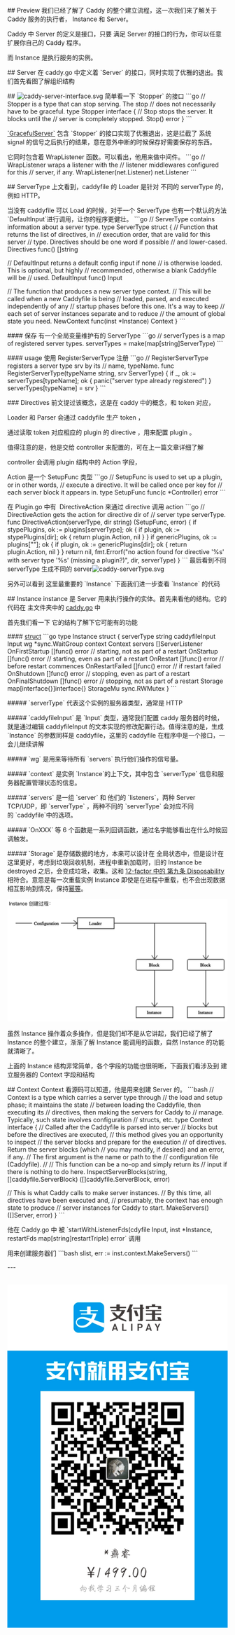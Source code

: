 \## Preview
我们已经了解了 Caddy 的整个建立流程，这一次我们来了解关于 Caddy 服务的执行者， Instance 和 Server。

Caddy 中 Server 的定义是接口，只要 满足 Server 的接口的行为，你可以任意扩展你自己的 Caddy 程序。

而 Instance 是执行服务的实例。

\## Server
在 caddy.go 中定义着 \`Server\` 的接口，同时实现了优雅的退出。我们首先看图了解组织结构

\## ![caddy-server-interface.svg](https://cdn.nlark.com/yuque/0/2019/svg/176280/1564926466633-b447b16a-2bba-4853-aee0-a80ffd7b5b99.svg#align=left&display=inline&height=377&margin=%5Bobject%20Object%5D&name=caddy-server-interface.svg&originHeight=377&originWidth=761&size=14362&status=done&style=none&width=761)
简单看一下 \`Stopper\` 的接口
\`\`\`go
// Stopper is a type that can stop serving. The stop
// does not necessarily have to be graceful.
type Stopper interface {
 // Stop stops the server. It blocks until the
 // server is completely stopped.
 Stop() error
}
\`\`\`

[\`GracefulServer\`](https://sourcegraph.com/github.com/caddyserver/caddy/-/blob/caddy.go#L345:6) 包含 \`Stopper\` 的接口实现了优雅退出，这是拦截了 系统 signal 的信号之后执行的结果，意在意外中断的时候保存好需要保存的东西。

它同时包含着 WrapListener 函数。可以看出，他用来做中间件。
\`\`\`go
 // WrapListener wraps a listener with the
 // listener middlewares configured for this
 // server, if any.
 WrapListener(net.Listener) net.Listener
\`\`\`

\## ServerType
上文看到，caddyfile 的 Loader 是针对 不同的 serverType 的，例如 HTTP。

当没有 caddyfile 可以 Load 的时候，对于一个 ServerType 也有一个默认的方法 \`DefaultInput\`进行调用，让你的程序更健壮。
\`\`\`go
// ServerType contains information about a server type.
type ServerType struct {
 // Function that returns the list of directives, in
 // execution order, that are valid for this server
 // type. Directives should be one word if possible
 // and lower-cased.
 Directives func() []string

 // DefaultInput returns a default config input if none
 // is otherwise loaded. This is optional, but highly
 // recommended, otherwise a blank Caddyfile will be
 // used.
 DefaultInput func() Input

 // The function that produces a new server type context.
 // This will be called when a new Caddyfile is being
 // loaded, parsed, and executed independently of any
 // startup phases before this one. It's a way to keep
 // each set of server instances separate and to reduce
 // the amount of global state you need.
 NewContext func(inst \*Instance) Context
}
\`\`\`

\#### 保存
有一个全局变量维护有的 ServerType
\`\`\`go
 // serverTypes is a map of registered server types.
 serverTypes = make(map[string]ServerType)
\`\`\`

\#### usage
使用 RegisterServerType 注册
\`\`\`go
// RegisterServerType registers a server type srv by its
// name, typeName.
func RegisterServerType(typeName string, srv ServerType) {
 if \_, ok := serverTypes[typeName]; ok {
 panic("server type already registered")
 }
 serverTypes[typeName] = srv
}
\`\`\`

\### Directives
前文提过该概念，这是在 caddy 中的概念，和 token 对应，

Loader 和 Parser 会通过 caddyfile 生产 token ，

通过读取 token 对应相应的 plugin 的 directive ，用来配置 plugin 。

值得注意的是，他是交给 controller 来配置的，可在上一篇文章详细了解

controller 会调用 plugin 结构中的 Action 字段，

Action 是一个 SetupFunc 类型
\`\`\`go
// SetupFunc is used to set up a plugin, or in other words,
// execute a directive. It will be called once per key for
// each server block it appears in.
type SetupFunc func(c \*Controller) error
\`\`\`

在 Plugin.go 中有  DirectiveAction 来通过 directive 调用 action
\`\`\`go
// DirectiveAction gets the action for directive dir of
// server type serverType.
func DirectiveAction(serverType, dir string) (SetupFunc, error) {
 if stypePlugins, ok := plugins[serverType]; ok {
 if plugin, ok := stypePlugins[dir]; ok {
 return plugin.Action, nil
 }
 }
 if genericPlugins, ok := plugins[""]; ok {
 if plugin, ok := genericPlugins[dir]; ok {
 return plugin.Action, nil
 }
 }
 return nil, fmt.Errorf("no action found for directive '%s' with server type '%s' (missing a plugin?)",
 dir, serverType)
}
\`\`\`
最后看到不同 serverType 生成不同的 server![caddy-serverType.svg](https://cdn.nlark.com/yuque/0/2019/svg/176280/1564931228723-805f0a97-c486-4bfb-891d-1cf6d5d94d2a.svg#align=left&display=inline&height=714&margin=%5Bobject%20Object%5D&name=caddy-serverType.svg&originHeight=714&originWidth=941&size=26678&status=done&style=none&width=941)

另外可以看到 这里最重要的 \`Instance\` 下面我们进一步查看 \`Instance\` 的代码

\## Instance
instance 是 Server 用来执行操作的实体。首先来看他的结构。它的代码在 主文件夹中的 [caddy.go](https://sourcegraph.com/github.com/caddyserver/caddy/-/blob/caddy.go) 中

首先我们看一下 它的结构了解下它可能有的功能

\#### [struct](https://sourcegraph.com/github.com/caddyserver/caddy/-/blob/caddy.go#L93)
\`\`\`go
type Instance struct {
 serverType string
 caddyfileInput Input
 wg \*sync.WaitGroup
 context Context
 servers []ServerListener
 OnFirstStartup []func() error // starting, not as part of a restart
 OnStartup []func() error // starting, even as part of a restart
 OnRestart []func() error // before restart commences
 OnRestartFailed []func() error // if restart failed
 OnShutdown []func() error // stopping, even as part of a restart
 OnFinalShutdown []func() error // stopping, not as part of a restart
 Storage map[interface{}]interface{}
 StorageMu sync.RWMutex
}
\`\`\`

\##### \`serverType\` 代表这个实例的服务器类型，通常是 HTTP

\##### \`caddyfileInput\` 是 \`Input\` 类型，通常我们配置 caddy 服务器的时候，就是通过编辑 caddyfileInput 的文本实现的修改配置行动。值得注意的是，生成 \`Instance\` 的参数同样是 caddyfile，这里的 caddyfile 在程序中是一个接口，一会儿继续讲解

\##### \`wg\` 是用来等待所有 \`servers\` 执行他们操作的信号量。

\##### \`context\` 是实例 \`Instance\`的上下文，其中包含 \`serverType\` 信息和服务器配置管理状态的信息。

\##### \`servers\` 是一组 \`server\` 和 他们的 \`listeners\`，两种 Server TCP/UDP，即 \`serverType\` ，两种不同的 \`serverType\` 会对应不同的 \`caddyfile\`中的选项。

\##### \`OnXXX\` 等 6 个函数是一系列回调函数，通过名字能够看出在什么时候回调触发。

\##### \`Storage\` 是存储数据的地方，本来可以设计在 全局状态中，但是设计在这里更好，考虑到垃圾回收机制，进程中重新加载时，旧的 Instance be destroyed 之后，会变成垃圾，收集。这和 [12-factor 中的 第九条 Disposability](https://12factor.net/disposability) 相符合。意思是每一次重载实例 Instance 即使是在进程中重载，也不会出现数据相互影响到情况，保持[幂等](https://www.google.com/search?q=%E4%BB%80%E4%B9%88%E6%98%AF%E5%B9%82%E7%AD%89&oq=%E4%BB%80%E4%B9%88%E6%98%AF%E5%B9%82%E7%AD%89&aqs=chrome..69i57.3848j0j7&sourceid=chrome&ie=UTF-8)。

![屏幕快照 2019-08-04 下午6.34.33.png](assert/1564923465148-d79f352d-0018-4cb6-beb4-0922dba7f518.png)

虽然 Instance 操作着众多操作，但是我们却不是从它讲起，我们已经了解了 Instance 的整个建立，渐渐了解 Instance 能调用的函数，自然 Instance 的功能就清晰了。

上面的 Instance 结构非常简单，各个字段的功能也很明晰，下面我们看涉及到 建立服务器的 Context 字段和结构

\## Context
Context 看源码可以知道，他是用来创建 Server 的。
\`\`\`bash
// Context is a type which carries a server type through
// the load and setup phase; it maintains the state
// between loading the Caddyfile, then executing its
// directives, then making the servers for Caddy to
// manage. Typically, such state involves configuration
// structs, etc.
type Context interface {
 // Called after the Caddyfile is parsed into server
 // blocks but before the directives are executed,
 // this method gives you an opportunity to inspect
 // the server blocks and prepare for the execution
 // of directives. Return the server blocks (which
 // you may modify, if desired) and an error, if any.
 // The first argument is the name or path to the
 // configuration file (Caddyfile).
 //
 // This function can be a no-op and simply return its
 // input if there is nothing to do here.
 InspectServerBlocks(string, []caddyfile.ServerBlock) ([]caddyfile.ServerBlock, error)

 // This is what Caddy calls to make server instances.
 // By this time, all directives have been executed and,
 // presumably, the context has enough state to produce
 // server instances for Caddy to start.
 MakeServers() ([]Server, error)
}
\`\`\`

他在 Caddy.go 中 被 \`startWithListenerFds(cdyfile Input, inst \*Instance, restartFds map[string]restartTriple) error\` 调用

用来创建服务器们
\`\`\`bash
slist, err := inst.context.MakeServers()
\`\`\`

\-\-\-

                        ![image.png](assert/1569484034159-97eb9da7-82b5-4e73-9049-2669aa9fb830.png)